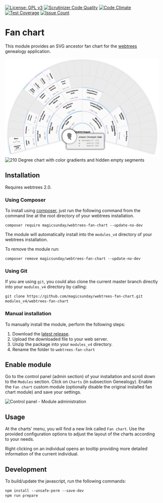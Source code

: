 [![License: GPL v3](https://img.shields.io/badge/License-GPL%20v3-blue.svg)](http://www.gnu.org/licenses/gpl-3.0)
[![Scrutinizer Code Quality](https://scrutinizer-ci.com/g/magicsunday/webtrees-fan-chart/badges/quality-score.png?b=master)](https://scrutinizer-ci.com/g/magicsunday/webtrees-fan-chart/?branch=master)
[![Code Climate](https://codeclimate.com/github/magicsunday/webtrees-fan-chart/badges/gpa.svg)](https://codeclimate.com/github/magicsunday/webtrees-fan-chart)
[![Test Coverage](https://codeclimate.com/github/magicsunday/webtrees-fan-chart/badges/coverage.svg)](https://codeclimate.com/github/magicsunday/webtrees-fan-chart/coverage)
[![Issue Count](https://codeclimate.com/github/magicsunday/webtrees-fan-chart/badges/issue_count.svg)](https://codeclimate.com/github/magicsunday/webtrees-fan-chart)

# Fan chart
This module provides an SVG ancestor fan chart for the [webtrees](https://www.webtrees.net) genealogy application.

![210 Degree chart with opened contextmenu](assets/fan-chart-210-contextmenu.png)
![210 Degree chart with color gradients and hidden empty segments](assets/fan-chart-210-gradient.png)


## Installation
Requires webtrees 2.0.

### Using Composer
To install using [composer](https://getcomposer.org/), just run the following command from the command line 
at the root directory of your webtrees installation.

``` 
composer require magicsunday/webtrees-fan-chart --update-no-dev
```

The module will automatically install into the ``modules_v4`` directory of your webtrees installation.

To remove the module run:
```
composer remove magicsunday/webtrees-fan-chart --update-no-dev
```

### Using Git
If you are using ``git``, you could also clone the current master branch directly into your ``modules_v4`` directory 
by calling:

```
git clone https://github.com/magicsunday/webtrees-fan-chart.git modules_v4/webtrees-fan-chart
```

### Manual installation
To manually install the module, perform the following steps:

1. Download the [latest release](https://github.com/magicsunday/webtrees-fan-chart/releases/latest).
2. Upload the downloaded file to your web server.
3. Unzip the package into your ``modules_v4`` directory.
4. Rename the folder to ``webtrees-fan-chart``

## Enable module
Go to the control panel (admin section) of your installation and scroll down to the ``Modules`` section. Click 
on ``Charts`` (in subsection Genealogy). Enable the ``Fan chart`` custom module (optionally disable the original
installed fan chart module) and save your settings.

![Control panel - Module administration](assets/control-panel-modules.png)


## Usage
At the charts' menu, you will find a new link called `Fan chart`. Use the provided configuration options
to adjust the layout of the charts according to your needs.

Right clicking on an individual opens an tooltip providing more detailed information of the current individual.


## Development
To build/update the javascript, run the following commands:

```
npm install --unsafe-perm --save-dev
npm run prepare
```

